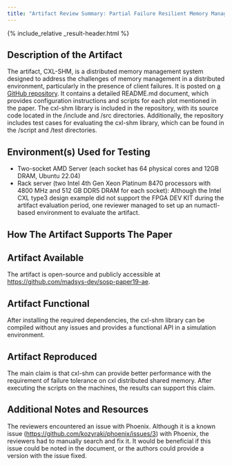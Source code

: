 ```yaml
---
title: "Artifact Review Summary: Partial Failure Resilient Memory Management System for (CXL-based) Distributed Shared Memory"
---
```


{% include_relative _result-header.html %}

## Description of the Artifact

The artifact, CXL-SHM, is a distributed memory management system designed to address the challenges of memory management in a distributed environment, particularly in the presence of client failures. 
It is posted on [a GitHub repository](https://github.com/madsys-dev/sosp-paper19-ae). 
It contains a detailed README.md document, which provides configuration instructions and scripts for each plot mentioned in the paper.
The cxl-shm library is included in the repository, with its source code located in the /include and /src directories.
Additionally, the repository includes test cases for evaluating the cxl-shm library, which can be found in the /script and /test directories.

## Environment(s) Used for Testing

* Two-socket AMD Server (each socket has 64 physical cores and 12GB DRAM, Ubuntu 22.04)
* Rack server (two Intel 4th Gen Xeon Platinum 8470 processors with 4800 MHz and 512 GB DDR5 DRAM for each socket): Although the Intel CXL type3 design example did not support the FPGA DEV KIT during the artifact evaluation period, one reviewer managed to set up an numactl-based environment to evaluate the artifact.


## How The Artifact Supports The Paper

## Artifact Available
The artifact is open-source and publicly accessible at https://github.com/madsys-dev/sosp-paper19-ae.

## Artifact Functional
After installing the required dependencies, the cxl-shm library can be compiled without any issues and provides a functional API in a simulation environment.

## Artifact Reproduced
The main claim is that cxl-shm can provide better performance with the requirement of failure tolerance on cxl distributed shared memory. After executing the scripts on the machines, the results can support this claim.

## Additional Notes and Resources

The reviewers encountered an issue with Phoenix. Although it is a known issue (https://github.com/kozyraki/phoenix/issues/3) with Phoenix, the reviewers had to manually search and fix it. It would be beneficial if this issue could be noted in the document, or the authors could provide a version with the issue fixed.